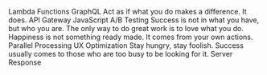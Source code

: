 Lambda Functions GraphQL Act as if what you do makes a difference. It does. API Gateway JavaScript A/B Testing Success is not in what you have, but who you are. The only way to do great work is to love what you do. Happiness is not something ready made. It comes from your own actions. Parallel Processing UX Optimization Stay hungry, stay foolish. Success usually comes to those who are too busy to be looking for it. Server Response
